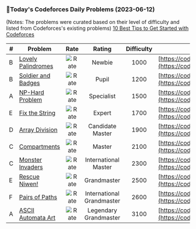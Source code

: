 ### 🌟Today's Codeforces Daily Problems (2023-06-12)
(Notes: The problems were curated based on their level of difficulty and listed from Codeforces's existing problems)
[10 Best Tips to Get Started with Codeforces](https://github.com/ika9810/Codeforces-Daily-Problems/blob/main/10%20Best%20Tips%20to%20Get%20Started%20with%20Codeforces.md)

| # | Problem | Rate| Rating | Difficulty | Contest |
|---| ----- | :--------: | :----------: | :----------: | ---------- |
|B|[Lovely Palindromes](https://codeforces.com/contest/688/problem/B)|![Rate](https://img.shields.io/badge/Newbie-1000-lightgrey)|Newbie|1000|[https://codeforces.com/contest/688](https://codeforces.com/contest/688)|
|B|[Soldier and Badges](https://codeforces.com/contest/546/problem/B)|![Rate](https://img.shields.io/badge/Pupil-1200-brightgreen)|Pupil|1200|[https://codeforces.com/contest/546](https://codeforces.com/contest/546)|
|A|[NP-Hard Problem](https://codeforces.com/contest/687/problem/A)|![Rate](https://img.shields.io/badge/Specialist-1500-9cf)|Specialist|1500|[https://codeforces.com/contest/687](https://codeforces.com/contest/687)|
|E|[Fix the String](https://codeforces.com/contest/1571/problem/E)|![Rate](https://img.shields.io/badge/Expert-1700-blue)|Expert|1700|[https://codeforces.com/contest/1571](https://codeforces.com/contest/1571)|
|D|[Array Division](https://codeforces.com/contest/808/problem/D)|![Rate](https://img.shields.io/badge/Candidate%20Master-1900-blueviolet)|Candidate Master|1900|[https://codeforces.com/contest/808](https://codeforces.com/contest/808)|
|C|[Compartments](https://codeforces.com/contest/356/problem/C)|![Rate](https://img.shields.io/badge/Master-2100-orange)|Master|2100|[https://codeforces.com/contest/356](https://codeforces.com/contest/356)|
|C|[Monster Invaders](https://codeforces.com/contest/1396/problem/C)|![Rate](https://img.shields.io/badge/International%20Master-2300-orange)|International Master|2300|[https://codeforces.com/contest/1396](https://codeforces.com/contest/1396)|
|E|[Rescue Niwen!](https://codeforces.com/contest/1562/problem/E)|![Rate](https://img.shields.io/badge/Grandmaster-2500-red)|Grandmaster|2500|[https://codeforces.com/contest/1562](https://codeforces.com/contest/1562)|
|F|[Pairs of Paths](https://codeforces.com/contest/1486/problem/F)|![Rate](https://img.shields.io/badge/International%20Grandmaster-2600-red)|International Grandmaster|2600|[https://codeforces.com/contest/1486](https://codeforces.com/contest/1486)|
|A|[ASCII Automata Art](https://codeforces.com/contest/1510/problem/A)|![Rate](https://img.shields.io/badge/Legendary%20Grandmaster-3100-red)|Legendary Grandmaster|3100|[https://codeforces.com/contest/1510](https://codeforces.com/contest/1510)|
